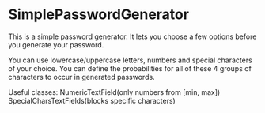 # SimplePasswordGenerator
This is a simple password generator. It lets you choose a few options before you generate your password.

You can use lowercase/uppercase letters, numbers and special characters of your choice. 
You can define the probabilities for all of these 4 groups of characters to occur in generated passwords.

Useful classes:
NumericTextField(only numbers from [min, max])
SpecialCharsTextFields(blocks specific characters)

